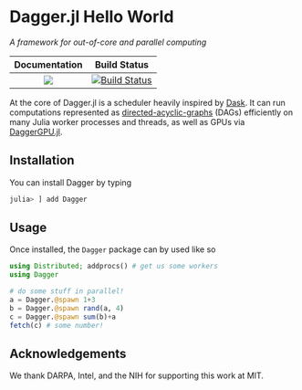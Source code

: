 # Dagger.jl Hello World

*A framework for out-of-core and parallel computing*

| **Documentation**                       | **Build Status**                        |
|:---------------------------------------:|:---------------------------------------:|
| [![][docs-master-img]][docs-master-url] | [![Build Status][build-img]][build-url] |

[docs-master-img]: https://img.shields.io/badge/docs-master-blue.svg
[docs-master-url]: https://juliaparallel.github.io/Dagger.jl/dev
[build-img]: https://badge.buildkite.com/d8f020afb67a5920709c2b0a29111cf596f3f052099b5b656f.svg?branch=master
[build-url]: https://buildkite.com/julialang/dagger-dot-jl

At the core of Dagger.jl is a scheduler heavily inspired by [Dask](https://docs.dask.org/en/latest/). It can run computations represented as [directed-acyclic-graphs](https://en.wikipedia.org/wiki/Directed_acyclic_graph) (DAGs) efficiently on many Julia worker processes and threads, as well as GPUs via [DaggerGPU.jl](https://github.com/JuliaGPU/DaggerGPU.jl).


## Installation

You can install Dagger by typing

```julia
julia> ] add Dagger
```

## Usage

Once installed, the `Dagger` package can by used like so

```julia
using Distributed; addprocs() # get us some workers
using Dagger

# do some stuff in parallel!
a = Dagger.@spawn 1+3
b = Dagger.@spawn rand(a, 4)
c = Dagger.@spawn sum(b)+a
fetch(c) # some number!
```

## Acknowledgements

We thank DARPA, Intel, and the NIH for supporting this work at MIT.
